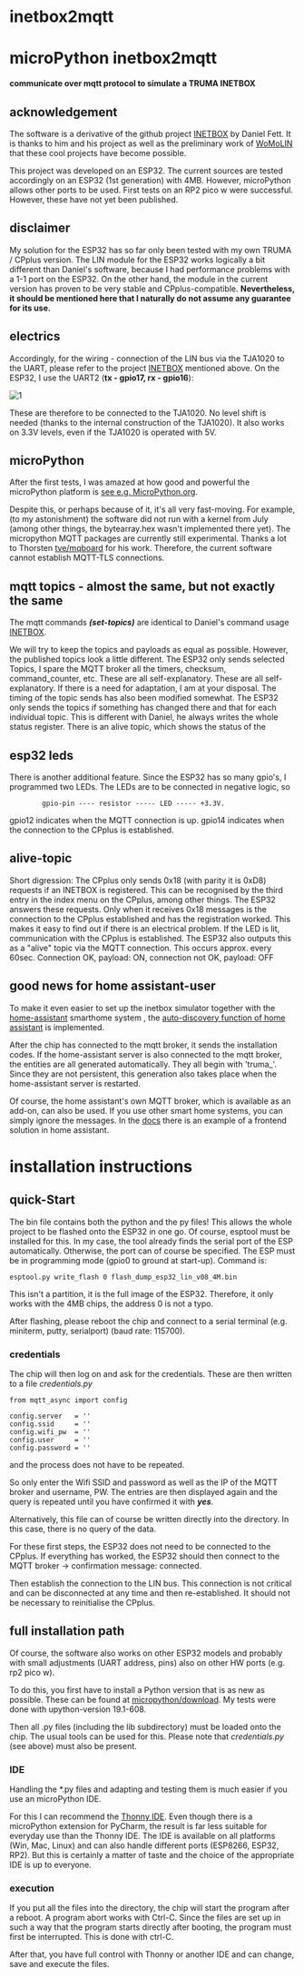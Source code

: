 # inetbox2mqtt
# microPython inetbox2mqtt
**communicate over mqtt protocol to simulate a TRUMA INETBOX**

## acknowledgement
The software is a derivative of the github project [INETBOX](https://github.com/danielfett/inetbox.py) by Daniel Fett. 
It is thanks to him and his project as well as the preliminary work of [WoMoLIN](https://github.com/muccc/WomoLIN) that these cool projects have become possible.

This project was developed on an ESP32. The current sources are tested accordingly on an ESP32 (1st generation) with 4MB. However, microPython allows other ports to be used. First tests on an RP2 pico w were successful. However, these have not yet been published.

## disclaimer
My solution for the ESP32 has so far only been tested with my own TRUMA / CPplus version. The LIN module for the ESP32 works logically a bit different than Daniel's software, because I had performance problems with a 1-1 port on the ESP32. On the other hand, the module in the current version has proven to be very stable and CPplus-compatible. **Nevertheless, it should be mentioned here that I naturally do not assume any guarantee for its use.**

## electrics
Accordingly, for the wiring - connection of the LIN bus via the TJA1020 to the UART, please refer to the project [INETBOX](https://github.com/danielfett/inetbox.py) mentioned above. On the ESP32, I use the UART2 (**tx - gpio17, rx - gpio16**):

![1](https://user-images.githubusercontent.com/65889763/200187420-7c787a62-4b06-4b8d-a50c-1ccb71626118.png)

These are therefore to be connected to the TJA1020. No level shift is needed (thanks to the internal construction of the TJA1020). It also works on 3.3V levels, even if the TJA1020 is operated with 5V. 

## microPython
After the first tests, I was amazed at how good and powerful the microPython platform is [see e.g. MicroPython.org](https://docs.micropython.org/en/latest/).

Despite this, or perhaps because of it, it's all very fast-moving. For example, (to my astonishment) the software did not run with a kernel from July (among other things, the bytearray.hex wasn't implemented there yet).
The micropython MQTT packages are currently still experimental. Thanks a lot to Thorsten [tve/mqboard](https://github.com/tve/mqboard) for his work. Therefore, the current software cannot establish MQTT-TLS connections.  

## mqtt topics - almost the same, but not exactly the same
The mqtt commands ***(set-topics)*** are identical to Daniel's command usage [INETBOX](https://github.com/danielfett/inetbox.py). 

We will try to keep the topics and payloads as equal as possible. However, the published topics look a little different. The ESP32 only sends selected Topics, I spare the MQTT broker all the timers, checksum, command_counter, etc. These are all self-explanatory. These are all self-explanatory. If there is a need for adaptation, I am at your disposal. The timing of the topic sends has also been modified somewhat. The ESP32 only sends the topics if something has changed there and that for each individual topic. This is different with Daniel, he always writes the whole status register. There is an alive topic, which shows the status of the 

## esp32 leds
There is another additional feature. Since the ESP32 has so many gpio's, I programmed two LEDs. The LEDs are to be connected in negative logic, so 

            gpio-pin ---- resistor ----- LED ----- +3.3V.

gpio12 indicates when the MQTT connection is up. gpio14 indicates when the connection to the CPplus is established. 

## alive-topic
Short digression: The CPplus only sends 0x18 (with parity it is 0xD8) requests if an INETBOX is registered. This can be recognised by the third entry in the index menu on the CPplus, among other things. The ESP32 answers these requests. Only when it receives 0x18 messages is the connection to the CPplus established and has the registration worked. This makes it easy to find out if there is an electrical problem. If the LED is lit, communication with the CPplus is established.
The ESP32 also outputs this as a "alive" topic via the MQTT connection. This occurs approx. every 60sec. Connection OK, payload: ON, connection not OK, payload: OFF

## good news for home assistant-user
To make it even easier to set up the inetbox simulator together with the [home-assistant](https://www.home-assistant.io/) smarthome system , the [auto-discovery function of home assistant](https://www.home-assistant.io/integrations/mqtt/#mqtt-discovery) is implemented. 

After the chip has connected to the mqtt broker, it sends the installation codes. If the home-assistant server is also connected to the mqtt broker, the entities are all generated automatically. They all begin with 'truma_'. Since they are not persistent, this generation also takes place when the home-assistant server is restarted. 

Of course, the home assistant's own MQTT broker, which is available as an add-on, can also be used. If you use other smart home systems, you can simply ignore the messages. In the [docs](https://github.com/mc0110/inetbox2mqtt/tree/main/doc) there is an example of a frontend solution in home assistant.

# installation instructions
## quick-Start
The bin file contains both the python and the py files!
This allows the whole project to be flashed onto the ESP32 in one go. Of course, esptool must be installed for this. In my case, the tool already finds the serial port of the ESP automatically. Otherwise, the port can of course be specified. The ESP must be in programming mode (gpio0 to ground at start-up). Command is:


    esptool.py write_flash 0 flash_dump_esp32_lin_v08_4M.bin

This isn't a partition, it is the full image of the ESP32. Therefore, it only works with the 4MB chips, the address 0 is not a typo.

After flashing, please reboot the chip and connect to a serial terminal (e.g. miniterm, putty, serialport) (baud rate: 115700). 

### credentials
The chip will then log on and ask for the credentials. These are then written to a file *credentials.py*

    from mqtt_async import config

    config.server   = ''
    config.ssid     = ''
    config.wifi_pw  = ''
    config.user     = ''
    config.password = ''


 and the process does not have to be repeated. 
 
 So only enter the Wifi SSID and password as well as the IP of the MQTT broker and username, PW. The entries are then displayed again and the query is repeated until you have confirmed it with ***yes***.

Alternatively, this file can of course be written directly into the directory. In this case, there is no query of the data.

For these first steps, the ESP32 does not need to be connected to the CPplus. If everything has worked, the ESP32 should then connect to the MQTT broker -> confirmation message: connected.

Then establish the connection to the LIN bus. This connection is not critical and can be disconnected at any time and then re-established. It should not be necessary to reinitialise the CPplus.


## full installation path
Of course, the software also works on other ESP32 models and probably with small adjustments (UART address, pins) also on other HW ports (e.g. rp2 pico w). 

To do this, you first have to install a Python version that is as new as possible. These can be found at [micropython/download](https://micropython.org/download/). My tests were done with upython-version 19.1-608.

Then all .py files (including the lib subdirectory) must be loaded onto the chip. The usual tools can be used for this. Please note that *credentials.py* (see above) must also be present.

### IDE 
Handling the *.py files and adapting and testing them is much easier if you use an microPython IDE. 

For this I can recommend the [Thonny IDE](https://thonny.org/). Even though there is a microPython extension for PyCharm, the result is far less suitable for everyday use than the Thonny IDE. The IDE is available on all platforms (Win, Mac, Linux) and can also handle different ports (ESP8266, ESP32, RP2).
But this is certainly a matter of taste and the choice of the appropriate IDE is up to everyone.

### execution
If you put all the files into the directory, the chip will start the program after a reboot.
A program abort works with Ctrl-C. Since the files are set up in such a way that the program starts directly after booting, the program must first be interrupted. This is done with ctrl-C. 

After that, you have full control with Thonny or another IDE and can change, save and execute the files.
